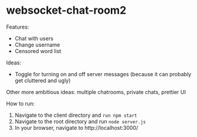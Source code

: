 # websocket-chat-room2
Features: 
- Chat with users 
- Change username 
- Censored word list

Ideas: 
- Toggle for turning on and off server messages (because it can probably get cluttered and ugly)

Other more ambitious ideas: multiple chatrooms, private chats, prettier UI

How to run: 
1. Navigate to the client directory and ```run npm start ```
2. Navigate to the root directory and run ```node server.js```
3. In your browser, navigate to http://localhost:3000/

